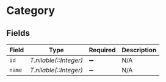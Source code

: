 # Category


## Fields

| Field                  | Type                   | Required               | Description            |
| ---------------------- | ---------------------- | ---------------------- | ---------------------- |
| `id`                   | *T.nilable(::Integer)* | :heavy_minus_sign:     | N/A                    |
| `name`                 | *T.nilable(::Integer)* | :heavy_minus_sign:     | N/A                    |